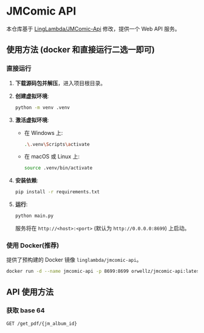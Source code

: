 # JMComic API 

本仓库基于 [LingLambda/JMComic-Api](https://github.com/LingLambda/JMComic-Api) 修改，提供一个 Web API 服务。

## 使用方法 (docker 和直接运行二选一即可)

### 直接运行

1.  **下载源码包并解压**，进入项目根目录。

2.  **创建虚拟环境**:
    ```bash
    python -m venv .venv
    ```

3.  **激活虚拟环境**:
    *   在 Windows 上:
        ```bash
        .\.venv\Scripts\activate
        ```
    *   在 macOS 或 Linux 上:
        ```bash
        source .venv/bin/activate
        ```

4.  **安装依赖**:
    ```bash
    pip install -r requirements.txt
    ```


6.  **运行**:
    ```bash
    python main.py
    ```
    服务将在 `http://<host>:<port>` (默认为 `http://0.0.0.0:8699`) 上启动。

### 使用 Docker(推荐)

提供了预构建的 Docker 镜像 `linglambda/jmcomic-api`。

```bash
docker run -d --name jmcomic-api -p 8699:8699 orwellz/jmcomic-api:latest
```
## API 使用方法

### 获取 base 64 

`GET /get_pdf/{jm_album_id}`
